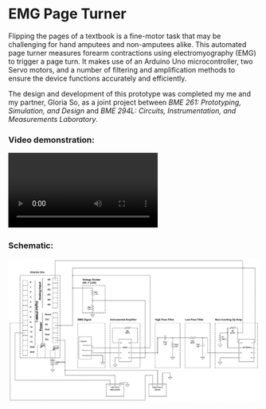 # EMG Page Turner

Flipping the pages of a textbook is a fine-motor task that may be challenging for hand amputees and non-amputees alike.
This automated page turner measures forearm contractions using electromyography (EMG) to trigger a page turn.
It makes use of an Arduino Uno microcontroller, two Servo motors, and a number of filtering and amplification methods to
ensure the device functions accurately and efficiently.

The design and development of this prototype was completed my me and my partner, Gloria So, as a joint project between
*BME 261: Prototyping, Simulation, and Design* and *BME 294L: Circuits, Instrumentation, and Measurements Laboratory*.

### Video demonstration:

![demo](media/demo.mov)

### Schematic:

![schematic](media/schematic.png)


